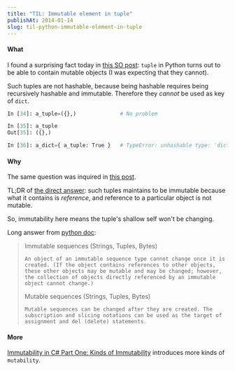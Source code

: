 ```yaml
---
title: "TIL: Immutable element in tuple"
publishAt: 2014-01-14
slug: til-python-immutable-element-in-tuple
---
```


#### What

I found a surprising fact today in [this SO post](http://stackoverflow.com/q/21105207/327815):
`tuple` in Python turns out to be able to contain mutable objects (I was expecting that they cannot).

Such tuples are not hashable, because being hashable requires being recursively hashable and immutable.
Therefore they *cannot* be used as key of `dict`.

~~~ python
In [34]: a_tuple=({},)              # No problem

In [35]: a_tuple
Out[35]: ({},)

In [36]: a_dict={ a_tuple: True }   # TypeError: unhashable type: 'dict'
~~~

#### Why
The same question was inquired in [this post](http://stackoverflow.com/questions/9755990/).

TL;DR of [the direct answer]():
such tuples maintains to be immutable because what it contains is *reference*,
and reference to a particular object is not mutable.

So, immutability here means the tuple's shallow self won't be changing.

Long answer from [python doc](http://docs.python.org/3.3/reference/datamodel.html#the-standard-type-hierarchy):

>   Immutable sequences (Strings, Tuples, Bytes)
>
>     An object of an immutable sequence type cannot change once it is created. (If the object contains references to other objects, these other objects may be mutable and may be changed; however, the collection of objects directly referenced by an immutable object cannot change.)
>
>   Mutable sequences (Strings, Tuples, Bytes)
>
>     Mutable sequences can be changed after they are created. The subscription and slicing notations can be used as the target of assignment and del (delete) statements.

#### More
[Immutability in C# Part One: Kinds of Immutability](http://blogs.msdn.com/b/ericlippert/archive/2007/11/13/immutability-in-c-part-one-kinds-of-immutability.aspx) introduces more kinds of `mutability`.
